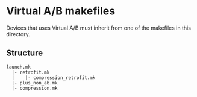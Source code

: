 # Virtual A/B makefiles

Devices that uses Virtual A/B must inherit from one of the makefiles in this directory.

## Structure

```
launch.mk
  |- retrofit.mk
  |    |- compression_retrofit.mk
  |- plus_non_ab.mk
  |- compression.mk
```
